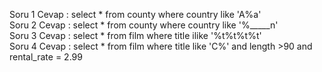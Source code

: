 Soru 1 Cevap :
select * from county
where country like 'A%a' <br>
Soru 2 Cevap :
select * from county
where country like '%_____n' <br>
Soru 3 Cevap :
select * from film
where title ilike '%t%t%t%t' <br>
Soru 4 Cevap :
select * from film
where title like 'C%' and length >90 and rental_rate = 2.99
